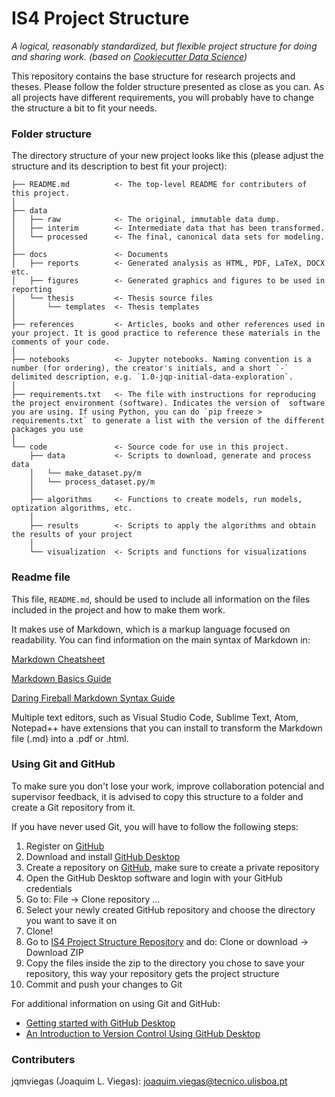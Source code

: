 # IS4 Project Structure

*A logical, reasonably standardized, but flexible project structure for doing and sharing work. (based on [Cookiecutter Data Science](https://www.markdownguide.org/basic-syntax/))*

This repository contains the base structure for research projects and theses. Please follow the folder structure presented as close as you can. As all projects have different requirements, you will probably have to change the structure a bit to fit your needs.

### Folder structure

The directory structure of your new project looks like this (please adjust the structure and its description to best fit your project): 

```
├── README.md          <- The top-level README for contributers of this project.
│
├── data
│   ├── raw            <- The original, immutable data dump.
│   ├── interim        <- Intermediate data that has been transformed.
│   └── processed      <- The final, canonical data sets for modeling.
│
├── docs               <- Documents
│   ├── reports        <- Generated analysis as HTML, PDF, LaTeX, DOCX etc.
│   ├── figures        <- Generated graphics and figures to be used in reporting
│   └── thesis         <- Thesis source files
│       └── templates  <- Thesis templates
│
├── references         <- Articles, books and other references used in your project. It is good practice to reference these materials in the comments of your code.
│
├── notebooks          <- Jupyter notebooks. Naming convention is a number (for ordering), the creator's initials, and a short `-` delimited description, e.g. `1.0-jqp-initial-data-exploration`.
│
├── requirements.txt   <- The file with instructions for reproducing the project environment (software). Indicates the version of  software you are using. If using Python, you can do `pip freeze > requirements.txt` to generate a list with the version of the different packages you use
│
└── code               <- Source code for use in this project.
    ├── data           <- Scripts to download, generate and process data
    │   └── make_dataset.py/m
    │   └── process_dataset.py/m
    │
    ├── algorithms     <- Functions to create models, run models, optization algorithms, etc.
    │
    ├── results        <- Scripts to apply the algorithms and obtain the results of your project
    │
    └── visualization  <- Scripts and functions for visualizations

```


### Readme file

This file, `README.md`, should be used to include all information on the files included in the project and how to make them work.

It makes use of Markdown, which is a markup language focused on readability. You can find information on the main syntax of Markdown in:

[Markdown Cheatsheet](https://github.com/adam-p/markdown-here/wiki/Markdown-Cheatsheet)

[Markdown Basics Guide](https://markdown-guide.readthedocs.io/en/latest/basics.html)

[Daring Fireball Markdown Syntax Guide](https://daringfireball.net/projects/markdown/syntax)

Multiple text editors, such as Visual Studio Code, Sublime Text, Atom, Notepad++ have extensions that you can install to transform the Markdown file (.md) into a .pdf or .html.


### Using Git and GitHub

To make sure you don't lose your work, improve collaboration potencial and supervisor feedback, it is advised to copy this structure to a folder and create a Git repository from it.

If you have never used Git, you will have to follow the following steps:

1. Register on [GitHub](https://github.com)
2. Download and install [GitHub Desktop](https://desktop.github.com/)
3. Create a repository on [GitHub](https://github.com), make sure to create a private repository
4. Open the GitHub Desktop software and login with your GitHub credentials
5. Go to: File -> Clone repository ...
6. Select your newly created GitHub repository and choose the directory you want to save it on
7. Clone!
8. Go to [IS4 Project Structure Repository](https://github.com/jqmviegas/is4-project-structure) and do: Clone or download -> Download ZIP
9. Copy the files inside the zip to the directory you chose to save your repository, this way your repository gets the project structure
10. Commit and push your changes to Git

For additional information on using Git and GitHub:

- [Getting started with GitHub Desktop](https://help.github.com/en/desktop/getting-started-with-github-desktop)
- [An Introduction to Version Control Using GitHub Desktop](https://programminghistorian.org/en/lessons/getting-started-with-github-desktop)

### Contributers

jqmviegas (Joaquim L. Viegas): [joaquim.viegas@tecnico.ulisboa.pt](joaquim.viegas@tecnico.ulisboa.pt)